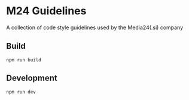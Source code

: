 # M24 Guidelines

A collection of code style guidelines used by the Media24(.si) company 

## Build 

`npm run build`

## Development

`npm run dev`